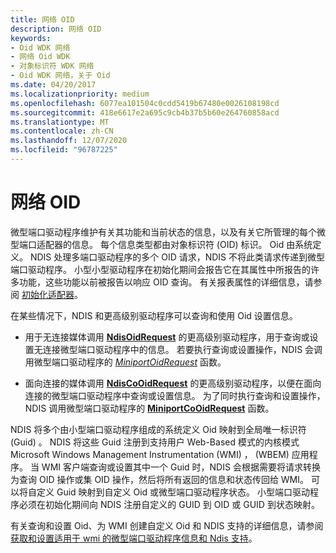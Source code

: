 ```yaml
---
title: 网络 OID
description: 网络 OID
keywords:
- Oid WDK 网络
- 网络 Oid WDK
- 对象标识符 WDK 网络
- Oid WDK 网络，关于 Oid
ms.date: 04/20/2017
ms.localizationpriority: medium
ms.openlocfilehash: 6077ea101504c0cdd5419b67480e0026108198cd
ms.sourcegitcommit: 418e6617e2a695c9cb4b37b5b60e264760858acd
ms.translationtype: MT
ms.contentlocale: zh-CN
ms.lasthandoff: 12/07/2020
ms.locfileid: "96787225"
---
```

# <a name="network-oids"></a>网络 OID





微型端口驱动程序维护有关其功能和当前状态的信息，以及有关它所管理的每个微型端口适配器的信息。 每个信息类型都由对象标识符 (OID) 标识。 Oid 由系统定义。 NDIS 处理多端口驱动程序的多个 OID 请求，NDIS 不将此类请求传递到微型端口驱动程序。 小型小型驱动程序在初始化期间会报告它在其属性中所报告的许多功能，这些功能以前被报告以响应 OID 查询。 有关报表属性的详细信息，请参阅 [初始化适配器](initializing-a-miniport-adapter.md)。

在某些情况下，NDIS 和更高级别驱动程序可以查询和使用 Oid 设置信息。

-   用于无连接媒体调用 [**NdisOidRequest**](/windows-hardware/drivers/ddi/ndis/nf-ndis-ndisoidrequest) 的更高级别驱动程序，用于查询或设置无连接微型端口驱动程序中的信息。 若要执行查询或设置操作，NDIS 会调用微型端口驱动程序的 [*MiniportOidRequest*](/windows-hardware/drivers/ddi/ndis/nc-ndis-miniport_oid_request) 函数。

-   面向连接的媒体调用 [**NdisCoOidRequest**](/windows-hardware/drivers/ddi/ndis/nf-ndis-ndiscooidrequest) 的更高级别驱动程序，以便在面向连接的微型端口驱动程序中查询或设置信息。 为了同时执行查询和设置操作，NDIS 调用微型端口驱动程序的 [**MiniportCoOidRequest**](/windows-hardware/drivers/ddi/ndis/nc-ndis-miniport_co_oid_request) 函数。

NDIS 将多个由小型端口驱动程序组成的系统定义 Oid 映射到全局唯一标识符 (Guid) 。 NDIS 将这些 Guid 注册到支持用户 Web-Based 模式的内核模式 Microsoft Windows Management Instrumentation (WMI) ， (WBEM) 应用程序。 当 WMI 客户端查询或设置其中一个 Guid 时，NDIS 会根据需要将请求转换为查询 OID 操作或集 OID 操作，然后将所有返回的信息和状态传回给 WMI。 可以将自定义 Guid 映射到自定义 Oid 或微型端口驱动程序状态。 小型端口驱动程序必须在初始化期间向 NDIS 注册自定义的 GUID 到 OID 或 GUID 到状态映射。

有关查询和设置 Oid、为 WMI 创建自定义 Oid 和 NDIS 支持的详细信息，请参阅 [获取和设置适用于 wmi 的微型端口驱动程序信息和 Ndis 支持](ndis-management-information-and-oids.md)。

 

